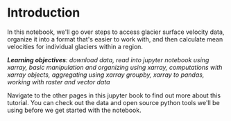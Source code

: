 # Introduction

In this notebook, we'll go over steps to access glacier surface velocity data, organize it into a format that's easier to work with, and then calculate mean velocities for individual glaciers within a region.

***Learning objectives**: download data, read into jupyter notebook using xarray, basic manipulation and organizing using xarray, computations with xarray objects, aggregating using xarray groupby, xarray to pandas, working with raster and vector data*

Navigate to the other pages in this jupyter book to find out more about this tutorial. You can check out the data and open source python tools we'll be using before we get started with the notebook. 

```{tableofcontents}
```
